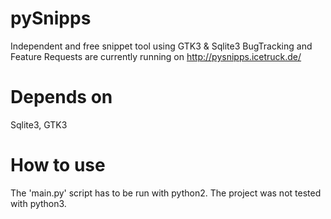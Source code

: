 pySnipps
========
Independent and free snippet tool using GTK3 &amp; Sqlite3
BugTracking and Feature Requests are currently running on http://pysnipps.icetruck.de/


Depends on
==========
Sqlite3, GTK3


How to use
==========
The 'main.py' script has to be run with python2. The project was not tested with python3.
